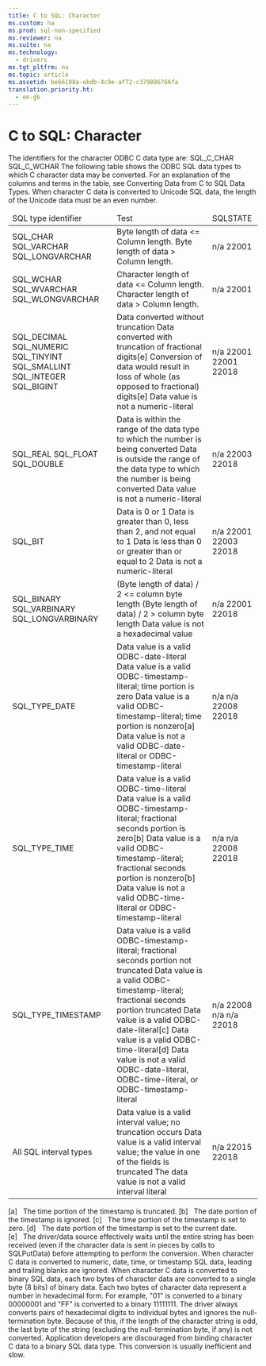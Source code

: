 ```yaml
---
title: C to SQL: Character
ms.custom: na
ms.prod: sql-non-specified
ms.reviewer: na
ms.suite: na
ms.technology: 
  - drivers
ms.tgt_pltfrm: na
ms.topic: article
ms.assetid: be66188a-ebdb-4c9e-af72-c379886766fa
translation.priority.ht: 
  - en-gb
---
```

# C to SQL: Character
<?xml version="1.0" encoding="utf-8"?>
<developerReferenceWithoutSyntaxDocument xmlns="http://ddue.schemas.microsoft.com/authoring/2003/5" xmlns:xlink="http://www.w3.org/1999/xlink" xmlns:xsi="http://www.w3.org/2001/XMLSchema-instance" xsi:schemaLocation="http://ddue.schemas.microsoft.com/authoring/2003/5 http://dduestorage.blob.core.windows.net/ddueschema/developer.xsd">
  <introduction>
    <para>The identifiers for the character ODBC C data type are:</para>
    <para>SQL_C_CHAR</para>
    <para>SQL_C_WCHAR</para>
    <para>The following table shows the ODBC SQL data types to which C character data may be converted. For an explanation of the columns and terms in the table, see <legacyLink xlink:href="ee0afe78-b58f-4d34-ad9b-616bb23653bd">Converting Data from C to SQL Data Types</legacyLink>.</para>
    <alert class="note">
      <para>When character C data is converted to Unicode SQL data, the length of the Unicode data must be an even number.</para>
    </alert>
    <table xmlns:caps="http://schemas.microsoft.com/build/caps/2013/11">
      <thead>
        <tr>
          <TD>
            <para>SQL type identifier</para>
          </TD>
          <TD>
            <para>Test</para>
          </TD>
          <TD>
            <para>SQLSTATE</para>
          </TD>
        </tr>
      </thead>
      <tbody>
        <tr>
          <TD>
            <para>SQL_CHAR</para>
            <para>SQL_VARCHAR</para>
            <para>SQL_LONGVARCHAR </para>
          </TD>
          <TD>
            <para>Byte length of data &lt;= Column length.</para>
            <para>Byte length of data &gt; Column length.</para>
          </TD>
          <TD>
            <para>n/a</para>
            <para>22001</para>
          </TD>
        </tr>
        <tr>
          <TD>
            <para>SQL_WCHAR</para>
            <para>SQL_WVARCHAR</para>
            <para>SQL_WLONGVARCHAR</para>
          </TD>
          <TD>
            <para>Character length of data &lt;= Column length.</para>
            <para>Character length of data &gt; Column length.</para>
          </TD>
          <TD>
            <para>n/a</para>
            <para>22001</para>
          </TD>
        </tr>
        <tr>
          <TD>
            <para>SQL_DECIMAL</para>
            <para>SQL_NUMERIC</para>
            <para>SQL_TINYINT</para>
            <para>SQL_SMALLINT</para>
            <para>SQL_INTEGER SQL_BIGINT</para>
          </TD>
          <TD>
            <para>Data converted without truncation</para>
            <para>Data converted with truncation of fractional digits[e]</para>
            <para>Conversion of data would result in loss of whole (as opposed to fractional) digits[e]</para>
            <para>Data value is not a <legacyItalic>numeric-literal</legacyItalic></para>
          </TD>
          <TD>
            <para>n/a</para>
            <para>22001</para>
            <para>22001</para>
            <para>22018</para>
          </TD>
        </tr>
        <tr>
          <TD>
            <para>SQL_REAL </para>
            <para>SQL_FLOAT </para>
            <para>SQL_DOUBLE</para>
          </TD>
          <TD>
            <para>Data is within the range of the data type to which the number is being converted</para>
            <para>Data is outside the range of the data type to which the number is being converted</para>
            <para>Data value is not a <legacyItalic>numeric-literal</legacyItalic></para>
          </TD>
          <TD>
            <para>n/a</para>
            <para>22003</para>
            <para>22018</para>
          </TD>
        </tr>
        <tr>
          <TD>
            <para>SQL_BIT</para>
          </TD>
          <TD>
            <para>Data is 0 or 1</para>
            <para>Data is greater than 0, less than 2, and not equal to 1</para>
            <para>Data is less than 0 or greater than or equal to 2</para>
            <para>Data is not a <legacyItalic>numeric-literal</legacyItalic></para>
          </TD>
          <TD>
            <para>n/a</para>
            <para>22001</para>
            <para>22003</para>
            <para>22018</para>
          </TD>
        </tr>
        <tr>
          <TD>
            <para>SQL_BINARY </para>
            <para>SQL_VARBINARY</para>
            <para>SQL_LONGVARBINARY</para>
          </TD>
          <TD>
            <para>(Byte length of data) / 2 &lt;= column byte length</para>
            <para>(Byte length of data) / 2 &gt; column byte length</para>
            <para>Data value is not a hexadecimal value</para>
          </TD>
          <TD>
            <para>n/a</para>
            <para>22001</para>
            <para>22018</para>
          </TD>
        </tr>
        <tr>
          <TD>
            <para>SQL_TYPE_DATE</para>
          </TD>
          <TD>
            <para>Data value is a valid <legacyItalic>ODBC-date-literal</legacyItalic></para>
            <para>Data value is a valid <legacyItalic>ODBC-timestamp-literal</legacyItalic>; time portion is zero</para>
            <para>Data value is a valid <legacyItalic>ODBC-timestamp-literal</legacyItalic>; time portion is nonzero[a]</para>
            <para>Data value is not a valid <legacyItalic>ODBC-date-literal</legacyItalic> or <legacyItalic>ODBC-timestamp-literal</legacyItalic></para>
          </TD>
          <TD>
            <para>n/a</para>
            <para>n/a</para>
            <para>22008</para>
            <para>22018</para>
          </TD>
        </tr>
        <tr>
          <TD>
            <para>SQL_TYPE_TIME</para>
          </TD>
          <TD>
            <para>Data value is a valid <legacyItalic>ODBC-time-literal</legacyItalic></para>
            <para>Data value is a valid <legacyItalic>ODBC-timestamp-literal</legacyItalic>; fractional seconds portion is zero[b]</para>
            <para>Data value is a valid <legacyItalic>ODBC-timestamp-literal</legacyItalic>; fractional seconds portion is nonzero[b]</para>
            <para>Data value is not a valid <legacyItalic>ODBC-time-literal</legacyItalic> or <legacyItalic>ODBC-timestamp-literal</legacyItalic></para>
          </TD>
          <TD>
            <para>n/a</para>
            <para>n/a</para>
            <para>22008</para>
            <para>22018</para>
          </TD>
        </tr>
        <tr>
          <TD>
            <para>SQL_TYPE_TIMESTAMP</para>
          </TD>
          <TD>
            <para>Data value is a valid <legacyItalic>ODBC-timestamp-literal</legacyItalic>; fractional seconds portion not truncated</para>
            <para>Data value is a valid <legacyItalic>ODBC-timestamp-literal</legacyItalic>; fractional seconds portion truncated</para>
            <para>Data value is a valid <legacyItalic>ODBC-date-literal</legacyItalic>[c]</para>
            <para>Data value is a valid <legacyItalic>ODBC-time-literal</legacyItalic>[d]</para>
            <para>Data value is not a valid <legacyItalic>ODBC-date-literal</legacyItalic>, <legacyItalic>ODBC-time-literal</legacyItalic>, or <legacyItalic>ODBC-timestamp-literal</legacyItalic></para>
          </TD>
          <TD>
            <para>n/a</para>
            <para>22008</para>
            <para>n/a</para>
            <para>n/a</para>
            <para>22018</para>
          </TD>
        </tr>
        <tr>
          <TD>
            <para>All SQL interval types</para>
          </TD>
          <TD>
            <para>Data value is a valid <legacyItalic>interval value</legacyItalic>; no truncation occurs</para>
            <para>Data value is a valid <legacyItalic>interval value</legacyItalic>; the value in one of the fields is truncated</para>
            <para>The data value is not a valid interval literal</para>
          </TD>
          <TD>
            <para>n/a</para>
            <para>22015</para>
            <para>22018</para>
          </TD>
        </tr>
      </tbody>
    </table>
    <para>[a]   The time portion of the timestamp is truncated.</para>
    <para>[b]   The date portion of the timestamp is ignored.</para>
    <para>[c]   The time portion of the timestamp is set to zero.</para>
    <para>[d]   The date portion of the timestamp is set to the current date.</para>
    <para>[e]   The driver/data source effectively waits until the entire string has been received (even if the character data is sent in pieces by calls to <legacyBold>SQLPutData</legacyBold>) before attempting to perform the conversion.</para>
    <para>When character C data is converted to numeric, date, time, or timestamp SQL data, leading and trailing blanks are ignored.</para>
    <para>When character C data is converted to binary SQL data, each two bytes of character data are converted to a single byte (8 bits) of binary data. Each two bytes of character data represent a number in hexadecimal form. For example, "01" is converted to a binary 00000001 and "FF" is converted to a binary 11111111.</para>
    <para>The driver always converts pairs of hexadecimal digits to individual bytes and ignores the null-termination byte. Because of this, if the length of the character string is odd, the last byte of the string (excluding the null-termination byte, if any) is not converted.</para>
    <alert class="note">
      <para>Application developers are discouraged from binding character C data to a binary SQL data type. This conversion is usually inefficient and slow.</para>
    </alert>
  </introduction>
  <relatedTopics />
</developerReferenceWithoutSyntaxDocument>